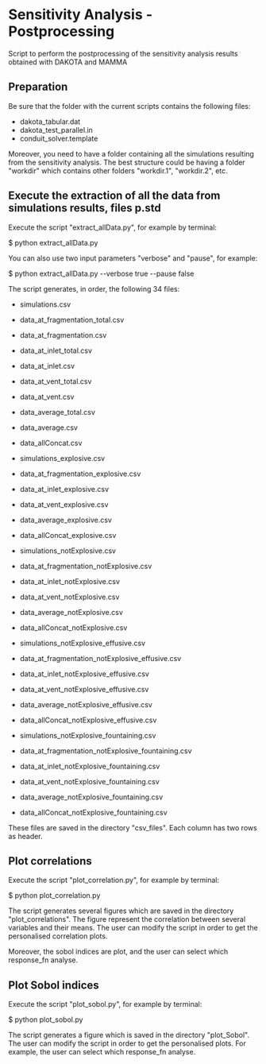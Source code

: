 # Sensitivity Analysis - Postprocessing
Script to perform the postprocessing of the sensitivity analysis results obtained with DAKOTA and MAMMA


## Preparation

Be sure that the folder with the current scripts contains the following files:

- dakota_tabular.dat
- dakota_test_parallel.in
- conduit_solver.template

Moreover, you need to have a folder containing all the simulations resulting from the sensitivity analysis. The best structure could be having a folder "workdir" which contains other folders "workdir.1", "workdir.2", etc.

## Execute the extraction of all the data from simulations results, files p.std

Execute the script "extract_allData.py", for example by terminal:

$ python extract_allData.py 

You can also use two input parameters "verbose" and "pause", for example:

$ python extract_allData.py --verbose true --pause false

The script generates, in order, the following 34 files:

* simulations.csv
* data_at_fragmentation_total.csv
* data_at_fragmentation.csv
* data_at_inlet_total.csv
* data_at_inlet.csv
* data_at_vent_total.csv
* data_at_vent.csv
* data_average_total.csv
* data_average.csv
* data_allConcat.csv

* simulations_explosive.csv
* data_at_fragmentation_explosive.csv
* data_at_inlet_explosive.csv
* data_at_vent_explosive.csv
* data_average_explosive.csv
* data_allConcat_explosive.csv

* simulations_notExplosive.csv
* data_at_fragmentation_notExplosive.csv
* data_at_inlet_notExplosive.csv
* data_at_vent_notExplosive.csv
* data_average_notExplosive.csv
* data_allConcat_notExplosive.csv

* simulations_notExplosive_effusive.csv
* data_at_fragmentation_notExplosive_effusive.csv
* data_at_inlet_notExplosive_effusive.csv
* data_at_vent_notExplosive_effusive.csv
* data_average_notExplosive_effusive.csv
* data_allConcat_notExplosive_effusive.csv

* simulations_notExplosive_fountaining.csv
* data_at_fragmentation_notExplosive_fountaining.csv
* data_at_inlet_notExplosive_fountaining.csv
* data_at_vent_notExplosive_fountaining.csv
* data_average_notExplosive_fountaining.csv
* data_allConcat_notExplosive_fountaining.csv

These files are saved in the directory "csv_files". Each column has two rows as header.

## Plot correlations

Execute the script "plot_correlation.py", for example by terminal:

$ python plot_correlation.py 

The script generates several figures which are saved in the directory "plot_correlations". The figure represent the correlation between several variables and their means. The user can modify the script in order to get the personalised correlation plots.

Moreover, the sobol indices are plot, and the user can select which response_fn analyse.

## Plot Sobol indices

Execute the script "plot_sobol.py", for example by terminal:

$ python plot_sobol.py 

The script generates a figure which is saved in the directory "plot_Sobol". The user can modify the script in order to get the personalised plots. For example, the user can select which response_fn analyse.
